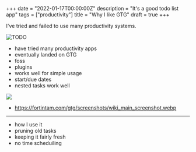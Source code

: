 +++
date = "2022-01-17T00:00:00Z"
description = "It's a good todo list app"
tags = ["productivity"]
title = "Why I like GTG"
draft = true
+++

I've tried and failed to use many productivity systems.

<!--
digraph "Productivity" {
    "Find new productivity system" -> "Enjoy novelty of new system"
    "Enjoy novelty of new system" -> "Use new productivity system a lot"
    "Use new productivity system a lot" -> "My life feels pretty organized"
    "My life feels pretty organized" -> "Novelty wears off"
    "Novelty wears off" -> "Get bored of productivity system"
    "Get bored of productivity system" -> "Stop using productivity system"
    "Stop using productivity system" -> "Find new productivity system"
}
-->
![TODO](/prodcycle.svg)

- have tried many productivity apps
- eventually landed on GTG
- foss
- plugins
- works well for simple usage
- start/due dates
- nested tasks work well

![](/ext/GTG-initial.png)
- https://fortintam.com/gtg/screenshots/wiki_main_screenshot.webp

---

- how I use it
- pruning old tasks
- keeping it fairly fresh
- no time scheduiling
